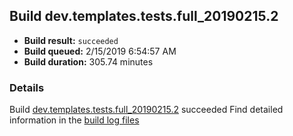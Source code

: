 ## Build dev.templates.tests.full_20190215.2
- **Build result:** `succeeded`
- **Build queued:** 2/15/2019 6:54:57 AM
- **Build duration:** 305.74 minutes
### Details
Build [dev.templates.tests.full_20190215.2](https://winappstudio.visualstudio.com/web/build.aspx?pcguid=a4ef43be-68ce-4195-a619-079b4d9834c2&builduri=vstfs%3a%2f%2f%2fBuild%2fBuild%2f27085) succeeded
Find detailed information in the [build log files](https://uwpctdiags.blob.core.windows.net/buildlogs/dev.templates.tests.full_20190215.2_logs.zip)
